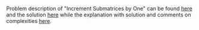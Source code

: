 Problem description of "Increment Submatrices by One" can be found [here](https://leetcode.com/problems/increment-submatrices-by-one/description/) and the solution [here](https://github.com/aurimas13/Solutions-To-Problems/blob/main/LeetCode/Python%20Solutions/Increment%20Submatrices%20by%20One/increment.py) while the explanation with solution and comments on complexities [here](https://leetcode.com/problems/increment-submatrices-by-one/solutions/3287622/python-solution-beats-95/).